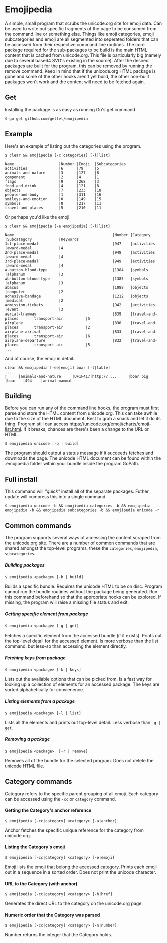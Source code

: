 # Emojipedia

A simple, small program that scrubs the unicode.org site for emoji data. Can be used to write out specific fragments of the page to be consumed from the command line or something else. Things like emoji categories, emoji subcategories and emoji are all segmented into seperated folders that can be accessed from their respective command line routines. The core package required for the sub-packages to be build is the main HTML content that is cached from unicode.org. This file is particularly big (namely due to several base64 SVG's existing in the source). After the desired packages are built for the program, this can be removed by running the remove command. Keep in mind that if the unicode.org HTML package is gone and some of the other hooks aren't yet build, the other non-built packages won't work and the content will need to be fetched again.

## Get

Installing the package is as easy as running Go's get command.

`$ go get github.com/gellel/emojipedia`

## Example

Here's an example of listing out the categories using the program. 

```
$ clear && emojipedia [-c|categories] [-l|list]

Name                    |Number |Emoji  |Subcategories
activities              |6      |79     |5
animals-and-nature      |3      |127    |8
component               |2      |4      |1
flags                   |9      |268    |3
food-and-drink          |4      |121    |8
objects                 |7      |233    |18
people-and-body         |1      |311    |16
smileys-and-emotion     |0      |149    |15
symbols                 |8      |217    |11
travel-and-places       |5      |210    |11
```
Or perhaps you'd like the emoji.

```
$ clear && emojipedia [-e|emojipedia] [-l|list]

Name                                            |Number |Category               |Subcategory            |Keywords
1st-place-medal                                 |947    |activities             |award-medal            |4
2nd-place-medal                                 |948    |activities             |award-medal            |4
3rd-place-medal                                 |949    |activities             |award-medal            |4
a-button-blood-type                             |1384   |symbols                |alphanum               |3
ab-button-blood-type                            |1385   |symbols                |alphanum               |3
abacus                                          |1088   |objects                |computer               |2
adhesive-bandage                                |1212   |objects                |medical                |2
admission-tickets                               |942    |activities             |event                  |3
aerial-tramway                                  |839    |travel-and-places      |transport-air          |5
airplane                                        |830    |travel-and-places      |transport-air          |2
airplane-arrival                                |833    |travel-and-places      |transport-air          |6
airplane-departure                              |832    |travel-and-places      |transport-air          |5
... 
```

And of course, the emoji in detail.

```
clear && emojipedia [-ee|emoji] boar [-t|table]
...
🐗     |animals-and-nature     |U+1F417|http://....     |boar pig       |boar   |494    |animal-mammal

```

## Building

Before you can run any of the command line hooks, the program must first parse and store the HTML content from unicode.org. This can take awhile due to the size of the HTML document. Best to grab a snack and let it do its thing. Program still can access https://unicode.org/emoji/charts/emoji-list.html. If it breaks, chances are there's been a change to the URL or HTML.

`$ emojipedia unicode [-b | build]`

The program should output a status message if it succeeds fetches and downloads the page. The unicode HTML document can be found within the .emojipedia folder within your bundle inside the program GoPath. 

## Full install

This command will _"quick"_ install all of the separate packages. Futher update will compress this into a single command.

`$ emojipedia unicode -b && emojipedia categories -b && emojipedia emojipedia -b && emojipedia subcategories -b && emojipedia unicode -r`

## Common commands
The program supports several ways of accessing the content scraped from the unicode.org site. There are a number of common commands that are shared amongst the top-level programs, these the `categories`, `emojipedia`, `subcategories`.
 
##### Building packages

```$ emojipedia <package> [-b | build]```

Builds a specific bundle. Requires the unicode HTML to be on disc. Program cannot run the bundle routines without the package being generated. Run this command beforehand so that the appropriate hooks can be explored. If missing, the program will raise a missing file status and exit.

##### Getting specific element from package

```$ emojipedia <package> [-g | get]```

Fetches a specific element from the accessed bundle (if it exists). Prints out the top-level detail for the accessed element. Is more verbose than the list command, but less-so than accessing the element directly.

##### Fetching keys from package

```$ emojipedia <package> [-k | keys]```

Lists out the available options that can be picked from. Is a fast way for looking up a collection of elements for an accessed package. The keys are sorted alphabetically for convienence. 

##### Listing elements from a package

```$ emojipedia <package> [-l | list]```

Lists all the elements and prints out top-level detail. Less verbose than `-g | get`.

##### Removing a package

```$ emojipedia <package>  [-r | remove]```

Removes all of the bundle for the selected program. Does not delete the unicode HTML file.


## Category commands

Category refers to the specific parent grouping of all emoji. Each category can be accessed using the `-cc` or `category` command.

#### Getting the Category's anchor reference

```$ emojipedia [-cc|category] <category> [-a|anchor]```

Anchor fetches the specific unique reference for the category from unicode.org.

#### Listing the Category's emoji

```$ emojipedia [-cc|category] <category> [-e|emoji]```

Emoji lists the emoji that belong the accessed category. Prints each emoji out in a sequence in a sorted order. Does not print the unicode character. 

#### URL to the Category (with anchor)

```$ emojipedia [-cc|category] <category> [-h|href]```

Generates the direct URL to the category on the unicode.org page.

#### Numeric order that the Category was parsed

```$ emojipedia [-cc|category] <category> [-n|number]```

Number returns the integer that the Category holds.
